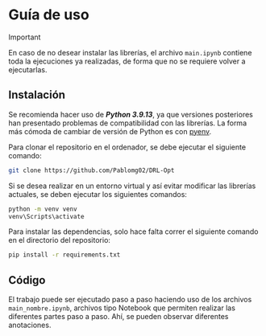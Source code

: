 # **Guía de uso**

> [!IMPORTANT]
> En caso de no desear instalar las librerías, el archivo  `main.ipynb` contiene toda la ejecuciones ya 
> realizadas, de forma que no se requiere volver a ejecutarlas.


## Instalación
Se recomienda hacer uso de ***Python 3.9.13***, ya que versiones posteriores han presentado problemas de compatibilidad con las librerías. La forma más cómoda de cambiar de versión de Python es con [pyenv](https://pyenv-win.github.io/pyenv-win/).

Para clonar el repositorio en el ordenador, se debe ejecutar el siguiente comando:

```bash
git clone https://github.com/Pablomg02/DRL-Opt
```

Si se desea realizar en un entorno virtual y así evitar modificar las librerías actuales, se deben ejecutar los siguientes comandos:

```bash
python -m venv venv
venv\Scripts\activate
```

Para instalar las dependencias, solo hace falta correr el siguiente comando en el directorio del repositorio:

```bash
pip install -r requirements.txt
```

## Código
El trabajo puede ser ejecutado paso a paso haciendo uso de los archivos `main_nombre.ipynb`, archivos tipo Notebook que permiten realizar las diferentes partes paso a paso. Ahí, se pueden observar diferentes anotaciones.